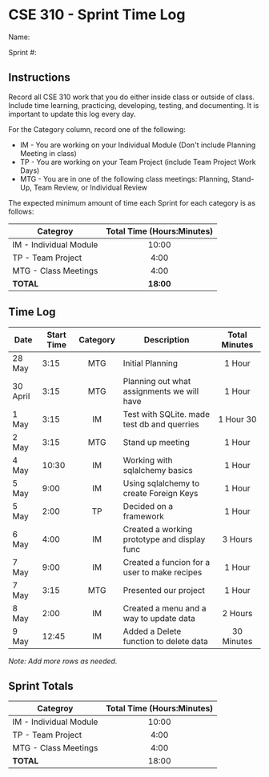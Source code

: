 # CSE 310 - Sprint Time Log

Name:

Sprint #:

## Instructions

Record all CSE 310 work that you do either inside class or outside of class.  Include time learning, practicing, developing, testing, and documenting.  It is important to update this log every day.

For the Category column, record one of the following:
* IM - You are working on your Individual Module (Don't include Planning Meeting in class)
* TP - You are working on your Team Project (include Team Project Work Days)
* MTG - You are in one of the following class meetings: Planning, Stand-Up, Team Review, or Individual Review

The expected minimum amount of time each Sprint for each category is as follows:

|Categroy                       |Total Time (Hours:Minutes)|
|-------------------------------|:------------------------:|
|IM - Individual Module         |          10:00           |
|TP - Team Project              |           4:00           |
|MTG - Class Meetings           |           4:00           |
|**TOTAL**                      |        **18:00**         |

## Time Log

|Date      |Start Time|Category|Description                                 |Total Minutes|
|----------|----------|:------:|--------------------------------------------|:-----------:|
|28 May    |3:15      |MTG     |Initial Planning                            |  1 Hour     |
|30 April  |3:15      |MTG     |Planning out what assignments we will have  |  1 Hour     |
|1 May     |3:15      |IM      |Test with SQLite. made test db and querries |  1 Hour 30  |
|2 May     |3:15      |MTG     |Stand up meeting                            |  1 Hour     |
|4 May     |10:30     |IM      |Working with sqlalchemy basics              |  1 Hour     |
|5 May     |9:00      |IM      |Using sqlalchemy to create Foreign Keys     |  1 Hour     |
|5 May     |2:00      |TP      |Decided on a framework                      |  1 Hour     |
|6 May     |4:00      |IM      |Created a working prototype and display func|  3 Hours    |
|7 May     |9:00      |IM      |Created a funcion for a user to make recipes|  1 Hour     |
|7 May     |3:15      |MTG     |Presented our project                       |  1 Hour     |
|8 May     |2:00      |IM      |Created a menu and a way to update data     |  2 Hours    |
|9 May     |12:45     |IM      |Added a Delete function to delete data      |  30 Minutes |

_Note: Add more rows as needed._

## Sprint Totals

|Categroy                       |Total Time (Hours:Minutes)|
|-------------------------------|:------------------------:|
|IM - Individual Module         | 10:00                    |
|TP - Team Project              | 4:00                     |
|MTG - Class Meetings           | 4:00                     |
|**TOTAL**                      | 18:00                    |
